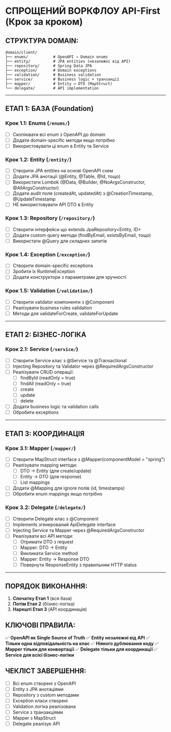 # **СПРОЩЕНИЙ ВОРКФЛОУ API-First (Крок за кроком)**

## **СТРУКТУРА DOMAIN:**
```
domain/client/
├── enums/           # OpenAPI → Domain enums
├── entity/          # JPA entities (незалежні від API)
├── repository/      # Spring Data JPA
├── exception/       # Domain exceptions
├── validation/      # Business validation
├── service/         # Business logic + транзакції
├── mapper/          # Entity ↔ DTO (MapStruct)
└── delegate/        # API implementation
```

---

## **ЕТАП 1: БАЗА (Foundation)**

### **Крок 1.1: Enums (`/enums/`)**
- [ ] Скопіювати всі enum з OpenAPI до domain
- [ ] Додати domain-specific методи якщо потрібно
- [ ] Використовувати ці enum в Entity та Service

### **Крок 1.2: Entity (`/entity/`)**
- [ ] Створити JPA entities на основі OpenAPI схем
- [ ] Додати JPA анотації (@Entity, @Table, @Id, тощо)
- [ ] Використати Lombok (@Data, @Builder, @NoArgsConstructor, @AllArgsConstructor)
- [ ] Додати audit поля (createdAt, updatedAt) з @CreationTimestamp, @UpdateTimestamp
- [ ] НЕ використовувати API DTO в Entity

### **Крок 1.3: Repository (`/repository/`)**
- [ ] Створити інтерфейси що extends JpaRepository<Entity, ID>
- [ ] Додати custom query методи (findByEmail, existsByEmail, тощо)
- [ ] Використати @Query для складних запитів

### **Крок 1.4: Exception (`/exception/`)**
- [ ] Створити domain-specific exceptions
- [ ] Зробити їх RuntimeException
- [ ] Додати конструктори з параметрами для зручності

### **Крок 1.5: Validation (`/validation/`)**
- [ ] Створити validator компоненти з @Component
- [ ] Реалізувати business rules validation
- [ ] Методи для validateForCreate, validateForUpdate

---

## **ЕТАП 2: БІЗНЕС-ЛОГІКА**

### **Крок 2.1: Service (`/service/`)**
- [ ] Створити Service клас з @Service та @Transactional
- [ ] Injecting Repository та Validator через @RequiredArgsConstructor
- [ ] Реалізувати CRUD операції:
  - [ ] findById (readOnly = true)
  - [ ] findAll (readOnly = true)
  - [ ] create
  - [ ] update
  - [ ] delete
- [ ] Додати business logic та validation calls
- [ ] Обробити exceptions

---

## **ЕТАП 3: КООРДИНАЦІЯ**

### **Крок 3.1: Mapper (`/mapper/`)**
- [ ] Створити MapStruct interface з @Mapper(componentModel = "spring")
- [ ] Реалізувати mapping методи:
  - [ ] DTO → Entity (для create/update)
  - [ ] Entity → DTO (для response)
  - [ ] List mappings
- [ ] Додати @Mapping для ignore полів (id, timestamps)
- [ ] Обробити enum mappings якщо потрібно

### **Крок 3.2: Delegate (`/delegate/`)**
- [ ] Створити Delegate клас з @Component
- [ ] Implements згенерований ApiDelegate interface
- [ ] Injecting Service та Mapper через @RequiredArgsConstructor
- [ ] Реалізувати всі API методи:
  - [ ] Отримати DTO з request
  - [ ] Mapper: DTO → Entity
  - [ ] Викликати Service method
  - [ ] Mapper: Entity → Response DTO
  - [ ] Повернути ResponseEntity з правильним HTTP status

---

## **ПОРЯДОК ВИКОНАННЯ:**

1. **Спочатку Етап 1** (вся база)
2. **Потім Етап 2** (бізнес-логіка)
3. **Нарешті Етап 3** (API координація)

## **КЛЮЧОВІ ПРАВИЛА:**

✅ **OpenAPI як Single Source of Truth**
✅ **Entity незалежні від API**
✅ **Тільки одна відповідальність на клас**
✅ **Ніякого дублювання коду**
✅ **Mapper тільки для конвертації**
✅ **Delegate тільки для координації**
✅ **Service для всієї бізнес-логіки**

## **ЧЕКЛІСТ ЗАВЕРШЕННЯ:**

- [ ] Всі enum створені з OpenAPI
- [ ] Entity з JPA анотаціями
- [ ] Repository з custom методами
- [ ] Exception класи створені
- [ ] Validation логіка реалізована
- [ ] Service з транзакціями
- [ ] Mapper з MapStruct
- [ ] Delegate реалізує API
